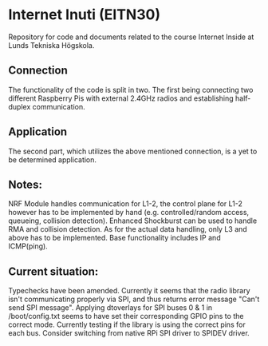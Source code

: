 # Internet Inuti (EITN30)
Repository for code and documents related to the course Internet Inside at Lunds Tekniska Högskola.

## Connection
The functionality of the code is split in two. The first being connecting two different Raspberry Pis with external 2.4GHz radios and establishing half-duplex communication.

## Application
The second part, which utilizes the above mentioned connection, is a yet to be determined application.


## Notes:
NRF Module handles communication for L1-2, the control plane for L1-2 however has to be implemented by hand (e.g. controlled/random access, queueing, collision detection). Enhanced Shockburst can be used to handle RMA and collision detection. As for the actual data handling, only L3 and above has to be implemented. Base functionality includes IP and ICMP(ping).

## Current situation:
Typechecks have been amended. Currently it seems that the radio library isn't communicating properly via SPI, and thus returns error message "Can't send SPI message". Applying dtoverlays for SPI buses 0 & 1 in /boot/config.txt seems to have set their corresponding GPIO pins to the correct mode. Currently testing if the library is using the correct pins for each bus. Consider switching from native RPi SPI driver to SPIDEV driver.
